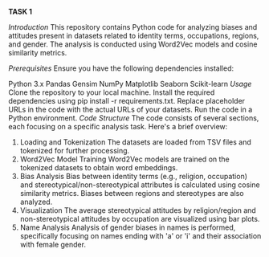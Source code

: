 **TASK 1**

_Introduction_
This repository contains Python code for analyzing biases and attitudes present in datasets related to identity terms, occupations, regions, and gender. The analysis is conducted using Word2Vec models and cosine similarity metrics.

_Prerequisites_
Ensure you have the following dependencies installed:

Python 3.x
Pandas
Gensim
NumPy
Matplotlib
Seaborn
Scikit-learn
_Usage_
Clone the repository to your local machine.
Install the required dependencies using pip install -r requirements.txt.
Replace placeholder URLs in the code with the actual URLs of your datasets.
Run the code in a Python environment.
_Code Structure_
The code consists of several sections, each focusing on a specific analysis task. Here's a brief overview:

1. Loading and Tokenization
The datasets are loaded from TSV files and tokenized for further processing.
2. Word2Vec Model Training
Word2Vec models are trained on the tokenized datasets to obtain word embeddings.
3. Bias Analysis
Bias between identity terms (e.g., religion, occupation) and stereotypical/non-stereotypical attributes is calculated using cosine similarity metrics.
Biases between regions and stereotypes are also analyzed.
4. Visualization
The average stereotypical attitudes by religion/region and non-stereotypical attitudes by occupation are visualized using bar plots.
5. Name Analysis
Analysis of gender biases in names is performed, specifically focusing on names ending with 'a' or 'i' and their association with female gender.
